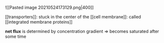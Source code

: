 ![[Pasted image 20210524173129.png|400]]

[[transporters]]: stuck in the center of the [[cell membrane]]: called [[integrated membrane proteins]]

**net flux** is determined by concentration gradient $\Rightarrow$ becomes saturated after some time